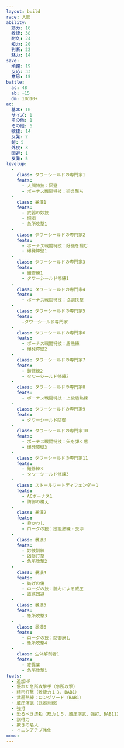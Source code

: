 ```yaml
---
layout: build
race: 人間
ability:
  筋力: 16
  敏捷: 38
  耐久: 24
  知力: 20
  判断: 22
  魅力: 14
save:
  頑健: 19
  反応: 33
  意思: 15
battle:
  ac: 48
  ab: +15
  dm: 10d10+
ac:
  基本: 10
  サイズ: 1
  その他: 1
  その他: 6
  敏捷: 14
  反発: 2
  鎧: 5
  外皮: 3
  回避: 1
  反発: 5
levelup:
  -
    class: タワーシールドの専門家1
    feats:
      - 人間特技：回避
      - ボーナス戦闘特技：迎え撃ち
  -
    class: 暴漢1
    feats:
      - 武器の妙技
      - 恫喝
      - 急所攻撃1
  -
    class: タワーシールドの専門家2
    feats:
      - ボーナス戦闘特技：好機を掴む
      - 爆発障壁1
  -
    class: タワーシールドの専門家3
    feats:
      - 鎧修練1
      - タワーシールド修練1
  -
    class: タワーシールドの専門家4
    feats:
      - ボーナス戦闘特技：協調挟撃
  -
    class: タワーシールドの専門家5
    feats:
      -タワーシールド専門家
  -
    class: タワーシールドの専門家6
    feats:
      - ボーナス戦闘特技：盾熟練
      - 爆発障壁2
  -
    class: タワーシールドの専門家7
    feats:
      - 鎧修練2
      - タワーシールド修練2
  -
    class: タワーシールドの専門家8
    feats:
      - ボーナス戦闘特技：上級盾熟練
  -
    class: タワーシールドの専門家9
    feats:
      - タワーシールド防御
  -
    class: タワーシールドの専門家10
    feats:
      - ボーナス戦闘特技：矢を弾く盾
      - 爆発障壁3
  -
    class: タワーシールドの専門家11
    feats:
      - 鎧修練3
      - タワーシールド修練3
  -
    class: ストールワートディフェンダー1
    feats:
      - ACボーナス1
      - 防御の構え
  -
    class: 暴漢2
    feats:
      - 身かわし
      - ローグの技：技能熟練・交渉
  -
    class: 暴漢3
    feats:
      - 妙技訓練
      - 凶暴打撃
      - 急所攻撃2
  -
    class: 暴漢4
    feats:
      - 妨げの傷
      - ローグの技：腕力による威圧
      - 直感回避
  -
    class: 暴漢5
    feats:
      - 急所攻撃3
  -
    class: 暴漢6
    feats:
      - ローグの技：防御崩し
      - 急所攻撃4
  -
    class: 生体解剖者1
    feats:
      - 変異薬
      - 急所攻撃1
feats:
  - 追加HP
  - 優れた急所攻撃手（急所攻撃）
  - 精密打撃（敏捷力１３、BAB1）
  - 武器熟練：ロングソード（BAB1）
  - 威圧演武（武器熟練）
  - 強打
  - 恐るべき虐殺（筋力１５，威圧演武、強打、BAB11）
  - 説得力
  - 欺きの名人
  - イニシアチブ強化
memo:
---
```

